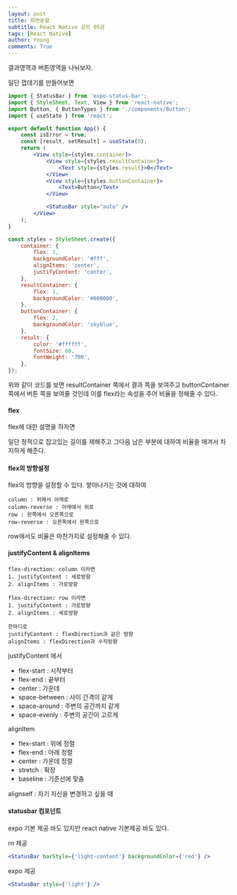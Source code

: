 ```yaml
---
layout: post
title: 화면분할
subtitle: React Native 강의 05강
tags: [React Native]
author: Young
comments: True
---
```


결과영역과 버튼영역을 나눠보자.

일단 껍데기를 만들어보면

```jsx
import { StatusBar } from 'expo-status-bar';
import { StyleSheet, Text, View } from 'react-native';
import Button, { ButtonTypes } from './components/Button';
import { useState } from 'react';

export default function App() {
	const isError = true;
	const [result, setResult] = useState(0);
	return (
		<View style={styles.container}>
			<View style={styles.resultContainer}>
				<Text style={styles.result}>0</Text>
			</View>
			<View style={styles.buttonContainer}>
				<Text>Button</Text>
			</View>

			<StatusBar style="auto" />
		</View>
	);
}

const styles = StyleSheet.create({
	container: {
		flex: 1,
		backgroundColor: '#fff',
		alignItems: 'center',
		justifyContent: 'center',
	},
	resultContainer: {
		flex: 1,
		backgroundColor: '#000000',
	},
	buttonContainer: {
		flex: 2,
		backgroundColor: 'skyblue',
	},
	result: {
		color: '#ffffff',
		fontSize: 60,
		fontWeight: '700',
	},
});
```

위와 같이 코드를 보면
resultContainer 쪽에서 결과 쪽을 보여주고
buttonContainer 쪽에서 버튼 쪽을 보여줄 것인데
이를 flex라는 속성을 주어 비율을 정해줄 수 있다.

#### flex

flex에 대한 설명을 하자면

일단 정적으로 잡고있는 길이를 제해주고
그다음 남은 부분에 대하여 비율을 매겨서 차지하게 해준다.

#### flex의 방향설정

flex의 방향을 설정할 수 있다.
쌓아나가는 것에 대하여

```
column : 위에서 아래로
column-reverse : 아래에서 위로
row : 왼쪽에서 오른쪽으로
row-reverse : 오른쪽에서 왼쪽으로
```

row에서도 비율은 마찬가지로 설정해줄 수 있다.

#### justifyContent & alignItems

```
flex-direction: column 이라면
1. justifyContent : 세로방향
2. alignItems : 가로방향

flex-direction: row 이라면
1. justifyContent : 가로방향
2. alignItems : 세로방향

한마디로
justifyContent : flexDirection과 같은 방향
alignItems : flexDirection과 수직방향

```

justifyContent 에서

- flex-start : 시작부터
- flex-end : 끝부터
- center : 가운데
- space-between : 사이 간격이 같게
- space-around : 주변의 공간까지 같게
- space-evenly : 주변의 공간이 고르게

alignItem

- flex-start : 위에 정렬
- flex-end : 아래 정렬
- center : 가운데 정렬
- stretch : 확장
- baseline : 기준선에 맞춤

alignself
: 자기 자신을 변경하고 싶을 때

#### statusbar 컴포넌트

expo 기본 제공 바도 있지만
react native 기본제공 바도 있다.

rn 제공

```jsx
<StatusBar barStyle={'light-content'} backgroundColor={'red'} />
```

expo 제공

```jsx
<StatusBar style={'light'} />
```
